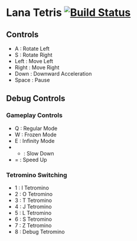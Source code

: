 # Lana Tetris [![Build Status](https://travis-ci.org/andystanton/lana-tetris.png?branch=master)](https://travis-ci.org/andystanton/lana-tetris)

## Controls

 * A : Rotate Left
 * S : Rotate Right
 * Left : Move Left
 * Right : Move Right
 * Down : Downward Acceleration
 * Space : Pause

## Debug Controls

### Gameplay Controls

 * Q : Regular Mode
 * W : Frozen Mode
 * E : Infinity Mode
 * - : Slow Down
 * = : Speed Up

### Tetromino Switching

 * 1 : I Tetromino
 * 2 : O Tetromino
 * 3 : T Tetromino
 * 4 : J Tetromino
 * 5 : L Tetromino
 * 6 : S Tetromino
 * 7 : Z Tetromino
 * 8 : Debug Tetromino

